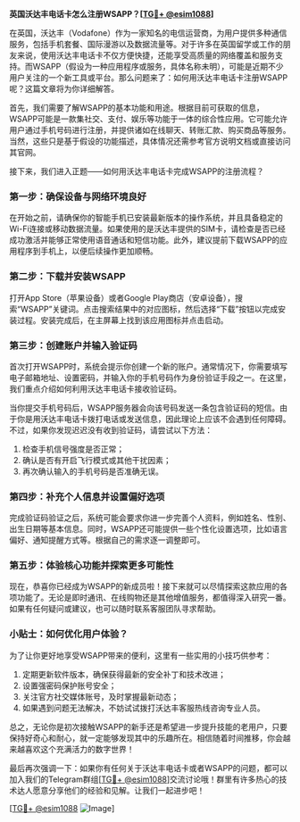 **英国沃达丰电话卡怎么注册WSAPP？[[TG💪+ @esim1088](https://t.me/s/esim1088)]**

在英国，沃达丰（Vodafone）作为一家知名的电信运营商，为用户提供多种通信服务，包括手机套餐、国际漫游以及数据流量等。对于许多在英国留学或工作的朋友来说，使用沃达丰电话卡不仅方便快捷，还能享受高质量的网络覆盖和服务支持。而WSAPP（假设为一种应用程序或服务，具体名称未明），可能是近期不少用户关注的一个新工具或平台。那么问题来了：如何用沃达丰电话卡注册WSAPP呢？这篇文章将为你详细解答。

首先，我们需要了解WSAPP的基本功能和用途。根据目前可获取的信息，WSAPP可能是一款集社交、支付、娱乐等功能于一体的综合性应用。它可能允许用户通过手机号码进行注册，并提供诸如在线聊天、转账汇款、购买商品等服务。当然，这些只是基于假设的功能描述，具体情况还需参考官方说明文档或直接访问其官网。

接下来，我们进入正题——如何用沃达丰电话卡完成WSAPP的注册流程？

### 第一步：确保设备与网络环境良好

在开始之前，请确保你的智能手机已安装最新版本的操作系统，并且具备稳定的Wi-Fi连接或移动数据流量。如果使用的是沃达丰提供的SIM卡，请检查是否已经成功激活并能够正常使用语音通话和短信功能。此外，建议提前下载WSAPP的应用程序到手机上，以便后续操作更加顺畅。

### 第二步：下载并安装WSAPP

打开App Store（苹果设备）或者Google Play商店（安卓设备），搜索“WSAPP”关键词。点击搜索结果中的对应图标，然后选择“下载”按钮以完成安装过程。安装完成后，在主屏幕上找到该应用图标并点击启动。

### 第三步：创建账户并输入验证码

首次打开WSAPP时，系统会提示你创建一个新的账户。通常情况下，你需要填写电子邮箱地址、设置密码，并输入你的手机号码作为身份验证手段之一。在这里，我们重点介绍如何利用沃达丰电话卡接收验证码。

当你提交手机号码后，WSAPP服务器会向该号码发送一条包含验证码的短信。由于你是用沃达丰电话卡拨打电话或发送信息，因此理论上应该不会遇到任何障碍。不过，如果你发现迟迟没有收到验证码，请尝试以下方法：

1. 检查手机信号强度是否正常；
2. 确认是否有开启飞行模式或其他干扰因素；
3. 再次确认输入的手机号码是否准确无误。

### 第四步：补充个人信息并设置偏好选项

完成验证码验证之后，系统可能会要求你进一步完善个人资料，例如姓名、性别、出生日期等基本信息。同时，WSAPP还可能提供一些个性化设置选项，比如语言偏好、通知提醒方式等。根据自己的需求逐一调整即可。

### 第五步：体验核心功能并探索更多可能性

现在，恭喜你已经成为WSAPP的新成员啦！接下来就可以尽情探索这款应用的各项功能了。无论是即时通讯、在线购物还是其他增值服务，都值得深入研究一番。如果有任何疑问或建议，也可以随时联系客服团队寻求帮助。

### 小贴士：如何优化用户体验？

为了让你更好地享受WSAPP带来的便利，这里有一些实用的小技巧供参考：

1. 定期更新软件版本，确保获得最新的安全补丁和技术改进；
2. 设置强密码保护账号安全；
3. 关注官方社交媒体账号，及时掌握最新动态；
4. 如果遇到问题无法解决，不妨试试拨打沃达丰客服热线咨询专业人员。

总之，无论你是初次接触WSAPP的新手还是希望进一步提升技能的老用户，只要保持好奇心和耐心，就一定能够发现其中的乐趣所在。相信随着时间推移，你会越来越喜欢这个充满活力的数字世界！

最后再次强调一下：如果你有任何关于沃达丰电话卡或者WSAPP的问题，都可以加入我们的Telegram群组[[TG💪+ @esim1088](https://t.me/s/esim1088)]交流讨论哦！群里有许多热心的技术达人愿意分享他们的经验和见解。让我们一起进步吧！

[[TG💪+ @esim1088](https://t.me/s/esim1088) ![Image](https://i.postimg.cc/4NQfJmqS/Snipaste-2025-05-13-00-14-12.png)]